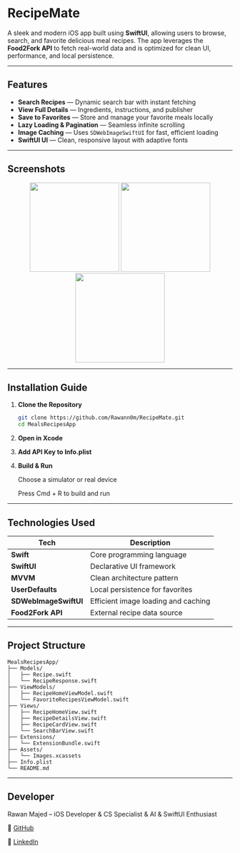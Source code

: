 # RecipeMate

A sleek and modern iOS app built using **SwiftUI**, allowing users to browse, search, and favorite delicious meal recipes. The app leverages the **Food2Fork API** to fetch real-world data and is optimized for clean UI, performance, and local persistence.

---

##  Features

-  **Search Recipes** — Dynamic search bar with instant fetching
-  **View Full Details** — Ingredients, instructions, and publisher
-  **Save to Favorites** — Store and manage your favorite meals locally
-  **Lazy Loading & Pagination** — Seamless infinite scrolling
-  **Image Caching** — Uses `SDWebImageSwiftUI` for fast, efficient loading
-  **SwiftUI UI** — Clean, responsive layout with adaptive fonts

---

##  Screenshots

<p align="center">
  <img src="https://github.com/user-attachments/assets/4089de40-af1c-4360-9965-b430972ffd56" width="200"/>
  <img src="https://github.com/user-attachments/assets/833e8742-f471-4a5a-b45e-ef1b23ceef73" width="200"/>
  <img src="https://github.com/user-attachments/assets/05a4539e-e2cc-4323-b9a6-743a06f3d3ad" width="200"/>
</p>

---

##  Installation Guide

1. **Clone the Repository**
   ```bash
   git clone https://github.com/Rawann0m/RecipeMate.git
   cd MealsRecipesApp
2. **Open in Xcode**
3. **Add API Key to Info.plist**
4. **Build & Run**

   Choose a simulator or real device

   Press Cmd + R to build and run

---

##  Technologies Used

| Tech                 | Description                              |
|----------------------|------------------------------------------|
| **Swift**            | Core programming language                |
| **SwiftUI**          | Declarative UI framework                 |
| **MVVM**             | Clean architecture pattern               |
| **UserDefaults**     | Local persistence for favorites          |
| **SDWebImageSwiftUI**| Efficient image loading and caching      |
| **Food2Fork API**    | External recipe data source              |

   
---

##  Project Structure
```
MealsRecipesApp/
├── Models/
│   ├── Recipe.swift
│   └── RecipeResponse.swift
├── ViewModels/
│   ├── RecipeHomeViewModel.swift
│   └── FavoriteRecipesViewModel.swift
├── Views/
│   ├── RecipeHomeView.swift
│   ├── RecipeDetailsView.swift
│   ├── RecipeCardView.swift
│   └── SearchBarView.swift
├── Extensions/
│   └── ExtensionBundle.swift
├── Assets/
│   └── Images.xcassets
├── Info.plist
└── README.md
```
---

##  Developer

Rawan Majed – iOS Developer & CS Specialist & AI & SwiftUI Enthusiast

🔗 [GitHub](https://github.com/Rawann0m)

💼 [LinkedIn](https://www.linkedin.com/in/rawan-majed0/) 
